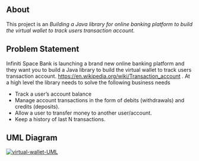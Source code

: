 ## About

This project is an *Building a Java library for online banking platform to build the virtual wallet to track users transaction account.*


## Problem Statement

Infiniti Space Bank is launching a brand new online banking platform and they want you to build a Java library to build the
virtual wallet to track users transaction account. https://en.wikipedia.org/wiki/Transaction_account .
At a high level the library needs to solve the following business needs
* Track a user’s account balance
* Manage account transactions in the form of debits (withdrawals) and credits (deposits).
* Allow a user to transfer money to another user/account.
* Keep a history of last N transactions.


## UML Diagram


<a href="https://ibb.co/kjd8Op"><img src="https://preview.ibb.co/b7fcG9/virtual-wallet-UML.png" alt="virtual-wallet-UML" border="0"></a>
